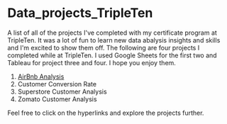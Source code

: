 # Data_projects_TripleTen
A list of all of the projects I've completed with my certificate program at TripleTen.
It was a lot of fun to learn new data abalysis insights and skills and I'm excited to show them off.
The following are four  projects I completed while at TripleTen. I used Google Sheets for the first two 
and Tableau for project three and four. I hope you enjoy them.

1. [AirBnb Analysis](https://github.com/Luke-H-Anderson/AirBnb-Analysis)
2. Customer Conversion Rate
3. Superstore Customer Analysis
4. Zomato Customer Analysis

Feel free to click on the hyperlinks and explore the projects further.
